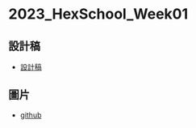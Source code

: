 # 2023_HexSchool_Week01

## 設計稿

- [設計稿](https://www.figma.com/file/eB5X8OYO4whPx3btCZdr3w/2023-切版夏季班-W1---個人履歷?type=design&node-id=0-1&mode=design)

## 圖片

- [github](https://github.com/hexschool/2022-web-layout-training/tree/main/2023week1)
